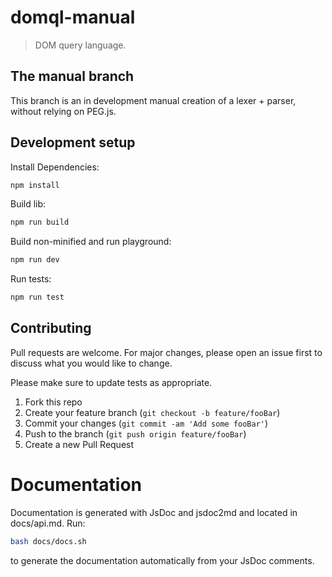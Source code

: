 # domql-manual
> DOM query language.

## The manual branch

This branch is an in development manual creation of a lexer + parser, without relying on PEG.js.

## Development setup

Install Dependencies:

```sh
npm install
```

Build lib:

```sh
npm run build
```

Build non-minified and run playground:

```sh
npm run dev
```

Run tests:

```sh
npm run test
```


## Contributing

Pull requests are welcome. For major changes, please open an issue first to discuss what you would like to change.

Please make sure to update tests as appropriate.

1. Fork this repo
2. Create your feature branch (`git checkout -b feature/fooBar`)
3. Commit your changes (`git commit -am 'Add some fooBar'`)
4. Push to the branch (`git push origin feature/fooBar`)
5. Create a new Pull Request

# Documentation

Documentation is generated with JsDoc and jsdoc2md and located in docs/api.md. Run:
```sh
bash docs/docs.sh
```
to generate the documentation automatically from your JsDoc comments.

<!-- Markdown link & img dfn's -->
[wiki]: https://github.com/yuxuan-ji/domql/wiki
